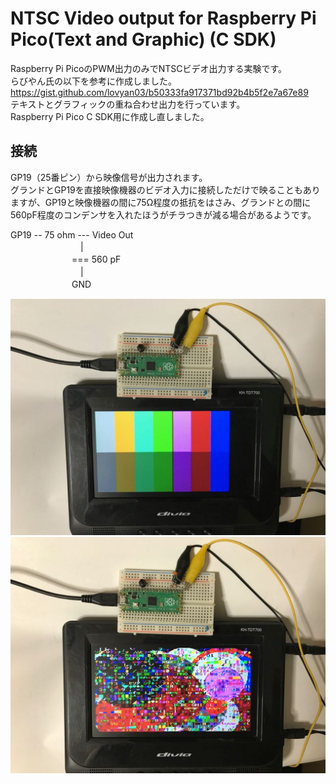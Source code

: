 # NTSC Video output for Raspberry Pi Pico(Text and Graphic) (C SDK)
Raspberry Pi PicoのPWM出力のみでNTSCビデオ出力する実験です。  
らびやん氏の以下を参考に作成しました。  
https://gist.github.com/lovyan03/b50333fa917371bd92b4b5f2e7a67e89  
テキストとグラフィックの重ね合わせ出力を行っています。  
Raspberry Pi Pico C SDK用に作成し直しました。  
## 接続
GP19（25番ピン）から映像信号が出力されます。  
グランドとGP19を直接映像機器のビデオ入力に接続しただけで映ることもありますが、GP19と映像機器の間に75Ω程度の抵抗をはさみ、グランドとの間に560pF程度のコンデンサを入れたほうがチラつきが減る場合があるようです。  
  
GP19 -- 75 ohm --- Video Out  
　　　　　　　　|  
　　　　　　　=== 560 pF  
　　　　　　　　|  
　　　　　　　GND  
  
![](picture1.jpg)  
![](picture2.jpg)  
